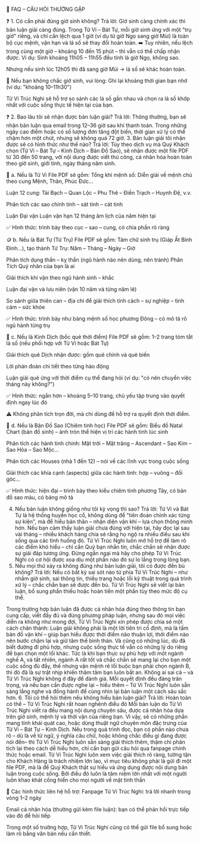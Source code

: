 🧾 FAQ – CÂU HỎI THƯỜNG GẶP

❓ 1. Có cần phải đúng giờ sinh không?
Trả lời:
Giờ sinh càng chính xác thì bản luận giải càng đúng.
Trong Tử Vi – Bát Tự, mỗi giờ sinh ứng với một "trụ giờ" riêng, và chỉ cần lệch qua 1 giờ (ví dụ từ giờ Ngọ sang giờ Mùi) là toàn bộ cục mệnh, vận hạn và lá số sẽ thay đổi hoàn toàn.
➡️ Tuy nhiên, nếu lệch trong cùng một giờ – khoảng 10 đến 15 phút – thì vẫn có thể chấp nhận được.
Ví dụ:
Sinh khoảng 11h05 – 11h55 đều tính là giờ Ngọ, không sao.


Nhưng nếu sinh lúc 12h05 thì đã sang giờ Mùi → lá số sẽ khác hoàn toàn.


📌 Nếu bạn không chắc giờ sinh, vui lòng:
Ghi lại khoảng thời gian bạn nhớ (ví dụ: "khoảng 10–11h30")


Tử Vi Trúc Nghi sẽ hỗ trợ so sánh các lá số gần nhau và chọn ra lá số khớp nhất với cuộc sống thực tế hiện tại của bạn.


❓ 2. Bao lâu tôi sẽ nhận được bản luận giải?
Trả lời:
Thông thường, bạn sẽ nhận bản luận qua email trong 12–36 giờ sau khi thanh toán.
Trong những ngày cao điểm hoặc có số lượng đơn tăng đột biến, thời gian xử lý có thể chậm hơn một chút, nhưng sẽ không quá 72 giờ.
3. Bản luận giải tôi nhận được sẽ có hình thức như thế nào?
Trả lời:
Tùy theo dịch vụ mà Quý Khách chọn (Tử Vi – Bát Tự – Kinh Dịch – Bản Đồ Sao), sẽ nhận được một file PDF từ 30  đến 50  trang, với nội dung được viết thủ công, cá nhân hóa hoàn toàn theo giờ sinh, giới tính, ngày tháng năm sinh.

🔮 a. Nếu là Tử Vi
File PDF sẽ gồm:
Tổng khí mệnh số: Diễn giải về mệnh chủ theo cung Mệnh, Thân, Phúc Đức…


Luận 12 cung: Tài Bạch – Quan Lộc – Phu Thê – Điền Trạch – Huynh Đệ, v.v.


Phân tích các sao chính tinh – sát tinh – cát tinh


Luận Đại vận
Luận vận hạn 12 tháng âm lịch của năm hiện tại


✅ Hình thức: trình bày theo cục – sao – cung, có chia phần rõ ràng

🪙 b. Nếu là Bát Tự (Tứ Trụ)
File PDF sẽ gồm:
Tám chữ sinh trụ (Giáp Ất Bính Đinh…), tạo thành Tứ Trụ: Năm – Tháng – Ngày – Giờ


Phân tích dụng thần – kỵ thần (ngũ hành nào nên dùng, nên tránh)
Phân Tích Quý nhân của bạn là ai


Giải thích khí vận theo ngũ hành sinh – khắc


Luận đại vận và lưu niên (vận 10 năm và từng năm lẻ)


So sánh giữa thiên can – địa chi để giải thích tính cách – sự nghiệp – tình cảm – sức khỏe


✅ Hình thức: trình bày như bảng mệnh số học phương Đông – có mô tả rõ ngũ hành từng trụ



🧿 c. Nếu là Kinh Dịch (bốc quẻ thời điểm)
File PDF sẽ gồm:
1–2 trang tóm tắt lá số (nếu phối hợp với Tử Vi hoặc Bát Tự)


Giải thích quẻ Dịch nhận được: gồm quẻ chính và quẻ biến


Lời phán đoán chi tiết theo từng hào động


Luận giải quẻ ứng với thời điểm cụ thể đang hỏi (ví dụ: "có nên chuyển việc tháng này không?")


✅ Hình thức: ngắn hơn – khoảng 5–10 trang, chủ yếu tập trung vào quyết định ngay lúc đó


⚠️ Không phân tích trọn đời, mà chỉ dùng để hỗ trợ ra quyết định thời điểm.



🌌 d. Nếu là Bản Đồ Sao (Chiêm tinh học)
File PDF sẽ gồm:
Biểu đồ Natal Chart (bản đồ sinh) – ảnh tròn thể hiện vị trí các hành tinh lúc sinh


Phân tích các hành tinh chính: Mặt trời – Mặt trăng – Ascendant – Sao Kim – Sao Hỏa – Sao Mộc…


Phân tích các Houses (nhà 1 đến 12) – nói về các lĩnh vực trong cuộc sống


Giải thích các khía cạnh (aspects) giữa các hành tinh: hợp – vuông – đối góc…


✅ Hình thức: hiện đại – trình bày theo kiểu chiêm tinh phương Tây, có bản đồ sao màu, có bảng mô tả


4. Nếu bản luận không giống như tôi kỳ vọng thì sao?
Trả lời:
Tử Vi và Bát Tự là hệ thống huyền học cổ, không dùng để "tiên đoán chính xác từng sự kiện", mà để hiểu bản thân – nhận diện vận khí – lựa chọn thông minh hơn.
Nếu bạn cảm thấy luận giải chưa đúng với hiện tại, hãy đọc lại sau vài tháng – nhiều khách hàng chia sẻ rằng họ ngộ ra nhiều điều sau khi sống qua các tình huống đó.
Tử Vi Trúc Nghi luôn mở hỗ trợ để làm rõ các điểm khó hiểu – chỉ cần Quý bạn nhắn tin, chắc chắn sẽ nhận được sự giải đáp tương ứng. Đừng ngần ngại mà hãy cho phép Tử Vi Trúc Nghi có cơ hội được xoa dịu một phần nào đó sự lo lắng trong lòng bạn.
5. Nếu mọi thứ xảy ra không đúng như bản luận giải, tôi có được đền bù không?
Trả lời:
Nếu có bất kỳ sai sót nào từ phía Tử Vi Trúc Nghi – như nhầm giờ sinh, sai thông tin, thiếu trang hoặc lỗi kỹ thuật trong quá trình xử lý – chắc chắn bạn sẽ được đền bù.
Tử Vi Trúc Nghi sẽ viết lại bản luận, bổ sung phần thiếu hoặc hoàn tiền một phần tùy theo mức độ cụ thể.

Trong trường hợp bản luận đã được cá nhân hóa đúng theo thông tin bạn cung cấp, viết đầy đủ và đúng phương pháp luận, nhưng sau đó mọi việc diễn ra không như mong đợi, Tử Vi Trúc Nghi xin phép được chia sẻ một cách chân thành:
Luận giải không phải là một lời tiên tri cố định, mà là tấm bản đồ vận khí – giúp bạn hiểu được thời điểm nào thuận lợi, thời điểm nào nên bước chậm lại và giữ tâm thế bình thản.
Và cũng có những lúc, dù đã biết đường đi phù hợp, nhưng cuộc sống thực tế vẫn có những lý do riêng để bạn chọn một lối khác. Tức là khi bạn thực sự phù hợp với một ngành nghề A, và tất nhiên, ngành A rất tốt và chắc chắn sẽ mang lại cho bạn một cuộc sống đủ đầy, thế nhưng vận mệnh rẽ lối buộc bạn phải chọn ngành B, thì đó đã là sự trật nhịp khiến thâm tâm bạn luôn bất an.
Không ai sai cả – và Tử Vi Trúc Nghi không ở đây để đánh giá.
Mỗi quyết định đều đáng trân trọng, và nếu bạn cần được nghe lại – hiểu thêm – Tử Vi Trúc Nghi luôn sẵn sàng lắng nghe và đồng hành để cùng nhìn lại bản luận một cách sâu sắc hơn.
6. Tôi có thể hỏi thêm nếu không hiểu bản luận giải?
Trả lời:
Hoàn toàn có thể – Tử Vi Trúc Nghi rất hoan nghênh điều đó
Mỗi bản luận do Tử Vi Trúc Nghi viết ra đều mang nội dung chuyên sâu, được cá nhân hóa dựa trên giờ sinh, mệnh lý và thời vận của riêng bạn. Vì vậy, sẽ có những phần mang tính khái quát cao, hoặc dùng thuật ngữ chuyên môn đặc trưng của Tử Vi – Bát Tự – Kinh Dịch.
Nếu trong quá trình đọc, bạn có phần nào chưa rõ – dù là về từ ngữ, ý nghĩa câu chữ, hoặc không chắc điều gì đang được nói đến– thì Tử Vi Trúc Nghi luôn sẵn sàng giải thích thêm, thậm chí phân tích lại theo cách dễ hiểu hơn, chỉ cần bạn gửi câu hỏi qua fanpage chính thức hoặc email.
Tử Vi Trúc Nghi luôn xem việc giải thích rõ ràng, tường tận cho Khách Hàng là trách nhiệm lớn lao, vì mục tiêu không phải là gửi đi một file PDF, mà là để Quý Khách thật sự hiểu và ứng dụng được nội dung bản luận trong cuộc sống. Bởi điều đó luôn là tâm niệm lớn nhất với một người luôn khao khát cống hiến cho mọi người về mặt tinh thần

📩 Các hình thức liên hệ hỗ trợ:
Fanpage Tử Vi Trúc Nghi: trả lời nhanh trong vòng 1–2 ngày


Email cá nhân hóa (thường gửi kèm file luận): bạn có thể phản hồi trực tiếp vào đó để hỏi tiếp


Trong một số trường hợp, Tử Vi Trúc Nghi cũng có thể gửi file bổ sung hoặc làm rõ bằng văn bản nếu cần thiết.

